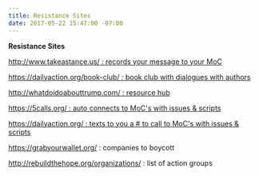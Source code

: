 ```yaml
---
title: Resistance Sites
date: 2017-05-22 15:47:00 -07:00
---
```


**Resistance Sites**

[http://www.takeastance.us/ : records your message to your MoC
](http://www.takeastance.us/)


[https://dailyaction.org/book-club/ : book club with dialogues with authors](https://dailyaction.org/book-club/)


[http://whatdoidoabouttrump.com/ : resource hub](http://whatdoidoabouttrump.com/)


[https://5calls.org/ : auto connects to MoC's with issues & scripts](https://5calls.org/)


[https://dailyaction.org/ : texts to you a # to call to MoC's with issues & scripts](https://dailyaction.org/) 

https://grabyourwallet.org/ : companies to boycott

http://rebuildthehope.org/organizations/ : list of action groups

